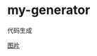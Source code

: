 # my-generator
代码生成

[图片](https://github.com/Chen-Y-P/my-generator/blob/master/Snipaste_2020-05-21_16-53-29.png)
